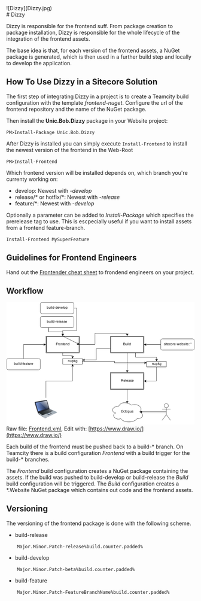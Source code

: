 <div class="chapterlogo">![Dizzy](Dizzy.jpg)</div>
# Dizzy

Dizzy is responsible for the frontend suff. From package creation to package installation, Dizzy is responsible for the whole lifecycle of the integration of the frontend assets.

The base idea is that, for each version of the frontend assets, a NuGet package is generated, which is then used in a further build step and locally to develop the application.


## How To Use Dizzy in a Sitecore Solution

The first step of integrating Dizzy in a project is to create a Teamcity build configuration with the template *frontend-nuget*. Configure the url of the frontend repository and the name of the NuGet package.

Then install the **Unic.Bob.Dizzy** package in your Website project:

    PM>Install-Package Unic.Bob.Dizzy

After Dizzy is installed you can simply execute `Install-Frontend` to install the newest version of the frontend in the Web-Root

    PM>Install-Frontend

Which frontend version will be installed depends on, which branch you're currenty working on:

* develop: Newest with *-develop*
* release/\* or hotfix/\*: Newest with *-release*
* feature/\*: Newest with *-develop*

Optionally a parameter can be added to *Install-Package* which specifies the prerelease tag to use. This is escpecially useful if you want to install assets from a frontend feature-branch.

	Install-Frontend MySuperFeature


## Guidelines for Frontend Engineers

Hand out the [Frontender cheat sheet](Cheatsheet.md) to frondend engineers on your project.

## Workflow

![Workflow](assets/Frontend.png)<br>
Raw file: [Frontend.xml](assets/Frontend.xml),
Edit with: [https://www.draw.io/](https://www.draw.io/)

Each build of the frontend must be pushed back to a build-\* branch. On Teamcity there is a build configuration *Frontend* with a build trigger for the build-\* branches.

The *Frontend* build configuration creates a NuGet package containing the assets. If the build was pushed to build-develop or build-release the *Build* build configuration will be triggered. The *Build* configuration creates a \*.Website NuGet package which contains out code and the frontend assets.

## Versioning

The versioning of the frontend package is done with the following scheme.
* build-release
```
    Major.Minor.Patch-release%build.counter.padded%
```
*  build-develop
```
    Major.Minor.Patch-beta%build.counter.padded%
```
* build-feature
```
    Major.Minor.Patch-FeatureBranchName%build.counter.padded%
```
